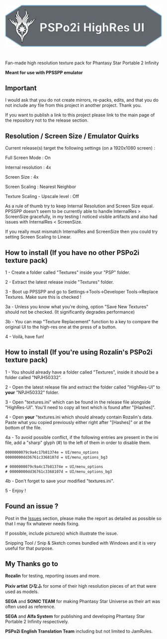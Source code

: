[![PSPo2i-hr-ui](/logo.svg)](https://github.com/eleriaqueen/pspo2i-highres-ui)

# 
Fan-made high resolution texture pack for Phantasy Star Portable 2 Infinity

__Meant for use with PPSSPP emulator__

## Important
I would ask that you do not create mirrors, re-packs, edits, and that you do not include any file from this project in another project. Thank you.

If you want to publish a link to this project please link to the main page of the repository not to the release section.

## Resolution / Screen Size / Emulator Quirks
Current release(s) target the following settings (on a 1920x1080 screen) :

Full Screen Mode : On

Internal resolution : 4x

Screen Size : 4x

Screen Scaling : Nearest Neighbor

Texture Scaling - Upscale level : Off

As a rule of thumb try to keep Internal Resolution and Screen Size equal. PPSSPP doesn't seem to be currently able to handle InternalRes > ScreenSize gracefully, in my testing I noticed visible artifacts and also had issues with InternalRes < ScreenSize.

If you really must mismatch InternalRes and ScreenSize then you could try setting Screen Scaling to Linear.

## How to install (If you have no other PSPo2i texture pack)
1 - Create a folder called "Textures" inside your "PSP" folder.

2 - Extract the latest release inside "Textures" folder.

3 - Boot up PPSSPP and go to Settings->Tools->Developer Tools->Replace Textures. Make sure this is checked !

3a - Unless you know what you're doing, option "Save New Textures" should not be checked. (It significantly degrades performance)

3b - You can map "Texture Replacement" function to a key to compare the original UI to the high-res one at the press of a button.

4 - Voilà, have fun!

## How to install (If you're using Rozalin's PSPo2i texture pack)
1 - You should already have a folder called "Textures", inside it should be a folder called "NPJH50332".

2 - Open the latest release file and extract the folder called "HighRes-UI" to __your__ "NPJH50332" folder.

3 - Open "textures.ini" which can be found in the release file alongside "HighRes-UI". You'll need to copy all text which is found after "[Hashes]".

4 - Open __your__ "textures.ini which should already contain Rozalin's data. Paste what you copied previously either right after "[Hashes]" or at the bottom of the file. 

4a - To avoid possible conflict, if the following entries are present in the ini file, add a "sharp" glyph (#) to the left of them in order to disable them.
```
0000000079c9a4c17b81374e = UI/menu_options
00000000dd36761c3368107d = UI/menu_options_bg3
```

```
# 0000000079c9a4c17b81374e = UI/menu_options
# 00000000dd36761c3368107d = UI/menu_options_bg3
```

4b - Don't forget to save your modified "textures.ini".

5 - Enjoy !

## Found an issue ?
Post in the [Issues](https://github.com/eleriaqueen/pspo2i-highres-ui/issues) section, please make the report as detailed as possible so that I may fix whatever needs fixing.

If possible, include picture(s) which illustrate the issue.

Snipping Tool / Snip & Sketch comes bundled with Windows and it is very useful for that purpose.

## My Thanks go to
__Rozalin__ for testing, reporting issues and more.

__Pixiv artist ひなふ__ for some of their high resolution pieces of art that were used as models.

__SEGA__ and __SONIC TEAM__ for making Phantasy Star Universe as their art was often used as reference.

__SEGA__ and __Alfa System__ for publishing and developing Phantasy Star Portable 2 Infinity respectively.

__PSPo2i English Translation Team__ including but not limited to JamRules.
